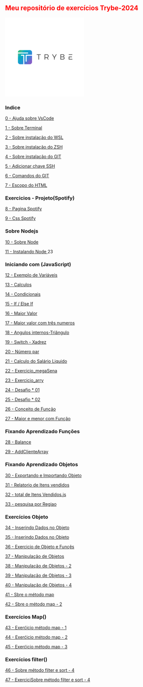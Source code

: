  <html>
 <h2 style="Color:red">Meu repositório de exercícios Trybe-2024</h2> 
 <img src="Importante/img/lg.webp" alt="logo">
 
### Indice ###  
[0 - Ajuda sobre VsCode](https://github.com/Fas-DevNaWeb/Trybe-exercicios/blob/main/Importante/01_sobre-terminal.js "0 - Ajuda sobre VsCode")


[1 - Sobre Terminal](https://github.com/Fas-DevNaWeb/Trybe-exercicios/blob/main/Importante/01_sobre-terminal.js "1 - Sobre Terminal")

[2 - Sobre instalação do WSL](https://github.com/Fas-DevNaWeb/Trybe-exercicios/blob/main/Importante/02_configuracao-WSL.js "1 - Sobre instalação do WSL")

[3 - Sobre instalação do ZSH](https://github.com/Fas-DevNaWeb/Trybe-exercicios/blob/main/Importante/03_instalacaoZSH.js "1 - Sobre instalação do ZSH")

[4 - Sobre instalação do GIT](https://github.com/Fas-DevNaWeb/Trybe-exercicios/blob/main/Importante/04_instalacao-doGit.js "1 - Sobre instalação do GIT")

[5 - Adicionar chave SSH](https://github.com/Fas-DevNaWeb/Trybe-exercicios/blob/main/Importante/05_adicionando-chaveSSH.js "1 - Adicionar chave SSH")

[6 - Comandos do GIT](https://github.com/Fas-DevNaWeb/Trybe-exercicios/blob/main/Importante/06_comandos-do-GIT.js "6 - Comandos do GIT")

[7 - Escopo do HTML](https://github.com/Fas-DevNaWeb/Trybe-exercicios/blob/main/Importante/07_escopo-Html.js "7 - Escopo do HTML")

   <h3>Exercicios - Projeto(Spotify)</h3>

[8 - Pagina Spotify ](https://github.com/Fas-DevNaWeb/Trybe-exercicios/blob/main/Page-Spotify/spotify.html "7 - Pagina Spotify")

[9 - Css Spotify ](https://github.com/Fas-DevNaWeb/Trybe-exercicios/blob/main/Page-Spotify/css/spotify.css "7 - Css Spotify")

   <h3>Sobre Nodejs</h3>

[10 - Sobre Node ](https://github.com/Fas-DevNaWeb/Trybe-exercicios/blob/main/Importante/08_sobreNode.js "10 - Sobre Node")

[11 - Instalando Node ](https://github.com/Fas-DevNaWeb/Trybe-exercicios/blob/main/Importante/09_instalcaoNodejs.js "11 - Instalando Node")23

<h3>Iniciando com (JavaScript)</h3>

[12 - Exemplo de Variáveis ](https://github.com/Fas-DevNaWeb/Trybe-exercicios/blob/main/Exrecicios-javaScript/js/calculos.js "12 - Variáveis")

[13 - Calculos ](https://github.com/Fas-DevNaWeb/Trybe-exercicios/blob/main/Exrecicios-javaScript/js/calculos.js "13 - Calculos")

[14 - Condicionais](https://github.com/Fas-DevNaWeb/Trybe-exercicios/blob/main/Exrecicios-javaScript/js/condicionais.js "14 - Condicionais")

[15 - If / Else If ](https://github.com/Fas-DevNaWeb/Trybe-exercicios/blob/main/Exrecicios-javaScript/js/ifEelseIf.js "15 - If / Else If")

[16 - Maior Valor ](https://github.com/Fas-DevNaWeb/Trybe-exercicios/blob/main/Exrecicios-javaScript/js/maiorValor.js "16 - Maior Valor")

[17 - Maior valor com três numeros](https://github.com/Fas-DevNaWeb/Trybe-exercicios/blob/main/Exrecicios-javaScript/js/maiorValorCom3Num.js "17 - Maior valor com três numeros")

[18 - Angulos internos-Triângulo](https://github.com/Fas-DevNaWeb/Trybe-exercicios/blob/main/Exrecicios-javaScript/js/triangulo.js "18 - Angulos internos-Triângulo")

[19 - Switch - Xadrez](https://github.com/Fas-DevNaWeb/Trybe-exercicios/blob/main/Exrecicios-javaScript/js/switch-xadrez.js "19 - Switch - Xadrez")

[20 - Número par](https://github.com/Fas-DevNaWeb/Trybe-exercicios/blob/main/Exrecicios-javaScript/js/numeroPar.js "20 - Número par")

[21 - Calculo do Salário Liquido](https://github.com/Fas-DevNaWeb/Trybe-exercicios/blob/main/Exrecicios-javaScript/js/calculoSalarioMinimo.js "21 - Calculo do Salário Liquido]")

[22 - Exercicio_megaSena](https://github.com/Fas-DevNaWeb/Trybe-exercicios/blob/main/Exrecicios-javaScript/js/exercicio_megaSena.js "22 - Exercicio_megaSena]")

[23 - Exercicio_arry](https://github.com/Fas-DevNaWeb/Trybe-exercicios/blob/main/Exrecicios-javaScript/js/exercicio_arry.js "23 - Exercicio_arry]")

[24 - Desafio * 01](https://github.com/Fas-DevNaWeb/Trybe-exercicios/blob/main/Exrecicios-javaScript/js/desafio_asteristico.js "24 - Desafio * 01")

[25 - Desafio * 02](https://github.com/Fas-DevNaWeb/Trybe-exercicios/blob/main/Exrecicios-javaScript/js/desafio_asteristico-02.js "25 - Desafio * 02")

[26 - Conceito de Função](https://github.com/Fas-DevNaWeb/Trybe-exercicios/blob/main/Exrecicios-javaScript/js/conceitoDeFuncao.js "26 - Conceito de Função")

[27 - Maior e menor com Função](https://github.com/Fas-DevNaWeb/Trybe-exercicios/blob/main/Exrecicios-javaScript/js/conceitoDeFuncao.js "27 - Maior e menor com Função")
</html>

### Fixando Aprendizado Funções ###

[28 - Balance](https://github.com/Fas-DevNaWeb/Trybe-exercicios/blob/main/Exrecicios-javaScript/js/balance.js "28 - Balance")

[29 - AddClienteArray](https://github.com/Fas-DevNaWeb/Trybe-exercicios/blob/main/Exrecicios-javaScript/js/cliente.js "29 - AddClienteArray")

### Fixando Aprendizado Objetos ###
[30 - Exportando e Importando Objeto](https://github.com/Fas-DevNaWeb/Trybe-exercicios/blob/main/Exrecicios-javaScript/js/exportnadoObj.js "30 - Exportando e Importando Objeto")

[31 - Relatorio de Itens vendidos](https://github.com/Fas-DevNaWeb/Trybe-exercicios/blob/main/Exrecicios-javaScript/js/itensVendidos.js "31 - Relatorio de Itens vendidos")

[32 - total de Itens Vendidos.js](https://github.com/Fas-DevNaWeb/Trybe-exercicios/blob/main/Exrecicios-javaScript/js/totalItensVendidos.js "32 - totalItensVendidos.js")

[33 - pesquisa por Regiao](https://github.com/Fas-DevNaWeb/Trybe-exercicios/blob/main/Exrecicios-javaScript/js/pesquisaRegiao.js "33 - pesquisa por Regiao")

### Exercícios Objeto ###
[34 - Inserindo Dados no Objeto](https://github.com/Fas-DevNaWeb/Trybe-exercicios/blob/main/Exrecicios-javaScript/js/inserindoDadosObjeto.js "34 - Inserindo Dados no Objeto")

[35 - Inserindo Dados no Objeto](https://github.com/Fas-DevNaWeb/Trybe-exercicios/blob/main/Exrecicios-javaScript/js/inserindoDadosObjeto.js "35 - Inserindo Dados no Objeto")

[36 - Exercicio de Objeto e Funçẽs](https://github.com/Fas-DevNaWeb/Trybe-exercicios/blob/main/Exrecicios-javaScript/js/exerObjetoFuncoes.js "36 - Exercicio de Objeto e Funçẽs")

[37 - Manipulação de Objetos](https://github.com/Fas-DevNaWeb/Trybe-exercicios/blob/main/Exrecicios-javaScript/js/manipulacaoObjeto1.js "37 - Manipulação de Objetos")

[38 - Manipulação de Objetos - 2](https://github.com/Fas-DevNaWeb/Trybe-exercicios/blob/main/Exrecicios-javaScript/js/manipulacaoObjeto2.js "38 - Manipulação de Objetos - 2")

[39 - Manipulação de Objetos - 3](https://github.com/Fas-DevNaWeb/Trybe-exercicios/blob/main/Exrecicios-javaScript/js/manipulacaoObjeto3.js "39 - Manipulação de Objetos - 3")

[40 - Manipulação de Objetos - 4](https://github.com/Fas-DevNaWeb/Trybe-exercicios/blob/main/Exrecicios-javaScript/js/manipulacaoObjeto4.js "40 - Manipulação de Objetos - 4")

[41 - Sbre o método map](https://github.com/Fas-DevNaWeb/Trybe-exercicios/blob/main/Exrecicios-javaScript/js/sobreMetodoMap.js "41 - Sbre o método map")

[42 - Sbre o método map - 2](https://github.com/Fas-DevNaWeb/Trybe-exercicios/blob/main/Exrecicios-javaScript/js/mapParte2.js "41 - Sbre o método map - 2")

### Exercícios Map() ###  

[43 - Exerćicio método map - 1](https://github.com/Fas-DevNaWeb/Trybe-exercicios/blob/main/Exrecicios-javaScript/js/exercicioMap1.js "43 - Exerćicio método map - 1")

[44 - Exerćicio método map - 2](https://github.com/Fas-DevNaWeb/Trybe-exercicios/blob/continuando-projeto/Exrecicios-javaScript/js/exercicioMap2.js "44 - Exerćicio método map - 2")

[45 - Exerćicio método map - 3](https://github.com/Fas-DevNaWeb/Trybe-exercicios/blob/continuando-projeto/Exrecicios-javaScript/js/mapParte3.js "45 - Exerćicio método map - 3")

### Exercícios filter() ###  

[46 - Sobre método filter e sort - 4](https://github.com/Fas-DevNaWeb/Trybe-exercicios/blob/continuando-projeto/Exrecicios-javaScript/js/filterParte1.js "46 - Exerćicio método filter e sort - 4")

[47 - ExerciciSobre método filter e sort - 4](https://github.com/Fas-DevNaWeb/Trybe-exercicios/blob/continuando-projeto/Exrecicios-javaScript/js/filterParte1.js "46 - Exerćicio método filter e sort - 4")
</html>